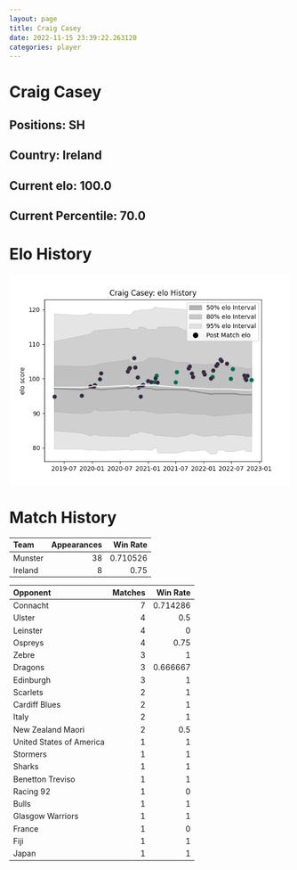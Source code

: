 ```yaml
---  
layout: page  
title: Craig Casey  
date: 2022-11-15 23:39:22.263120  
categories: player  
---
```

# Craig Casey

## Positions: SH

## Country: Ireland

## Current elo: 100.0

## Current Percentile: 70.0

# Elo History


![elo history](history_CraigCasey.png)
# Match History


| Team    |   Appearances |   Win Rate |
|:--------|--------------:|-----------:|
| Munster |            38 |   0.710526 |
| Ireland |             8 |   0.75     |

| Opponent                 |   Matches |   Win Rate |
|:-------------------------|----------:|-----------:|
| Connacht                 |         7 |   0.714286 |
| Ulster                   |         4 |   0.5      |
| Leinster                 |         4 |   0        |
| Ospreys                  |         4 |   0.75     |
| Zebre                    |         3 |   1        |
| Dragons                  |         3 |   0.666667 |
| Edinburgh                |         3 |   1        |
| Scarlets                 |         2 |   1        |
| Cardiff Blues            |         2 |   1        |
| Italy                    |         2 |   1        |
| New Zealand Maori        |         2 |   0.5      |
| United States of America |         1 |   1        |
| Stormers                 |         1 |   1        |
| Sharks                   |         1 |   1        |
| Benetton Treviso         |         1 |   1        |
| Racing 92                |         1 |   0        |
| Bulls                    |         1 |   1        |
| Glasgow Warriors         |         1 |   1        |
| France                   |         1 |   0        |
| Fiji                     |         1 |   1        |
| Japan                    |         1 |   1        |